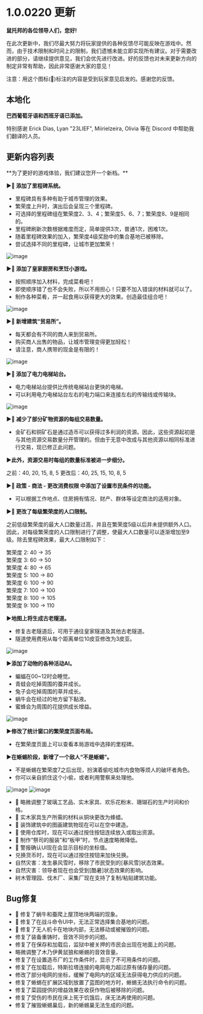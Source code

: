 # 1.0.0220 更新

**鼠托邦的各位领导人们，您好!**

在此次更新中，我们尽最大努力将玩家提供的各种反馈尽可能反映在游戏中。然而，由于技术限制和时间上的限制，我们遗憾未能立即实现所有建议。对于需要改进的部分，请继续提供意见，我们会优先进行改进。好的反馈也对未来更新方向的制定非常有帮助，因此非常感谢大家的意见！

注意：用这个图标(💌)标注的内容是受到玩家意见启发的。感谢您的反馈。

## 本地化

**巴西葡萄牙语和西班牙语已添加。**

特别感谢 Erick Dias, Lyan "23LIEF", Miirielzeira, Olivia 等在 Discord 中帮助我们翻译的人员。
　　
## 更新内容列表

\*\*为了更好的游戏体验，我们建议您开一个新档。\*\*

**▶💌 添加了里程碑系统。**

- 里程碑具有多种有助于城市管理的效果。
- 繁荣度上升时，演出后会呈现三个里程碑。
- 可选择的里程碑组在繁荣度2、3、4；繁荣度5、6、7；繁荣度8、9是相同的。
- 里程碑刷新次数根据难度而定，简单提供3次，普通1次，困难1次。
- 随着里程碑效果的加入，繁荣度4级奖励中的集合基地已被移除。
- 尝试选择不同的里程碑，让城市更加繁荣！

![image](https://clan.akamai.steamstatic.com/images//43311876/7efbd512e66c6cc4057ed11a2855d056b1b1a135.gif)

**▶💌 添加了皇家厨房和烹饪小游戏。**

- 按照顺序加入材料，完成菜肴吧！
- 即使顺序错了也不会失败，所以不用担心！只要不加入错误的材料就可以了。
- 制作各种菜肴，并一起食用以获得更大的效果。创造最佳组合吧！

![image](https://clan.akamai.steamstatic.com/images//43311876/e63d36ec6dd7ca4ef1b2f37c0047e9147522f386.gif)

**▶💌 新增建筑“贸易所”。**

- 每天都会有不同的商人来到贸易所。
- 购买商人出售的物品，让城市管理变得更加轻松！
- 请注意，商人携带的现金是有限的！

![image](https://clan.akamai.steamstatic.com/images//43311876/aedaa6fb1a6185893da0897ca8aa48d1706ce7fb.gif)

**▶💌 添加了电力电梯站台。**

- 电力电梯站台提供比传统电梯站台更快的电梯。
- 可以利用电力电梯站台左右的电力端口来连接左右的传输线或传输块。

![image](https://clan.st.dl.eccdnx.com/images//43311876/ddd0dd835e55a6c1afbd1e481dc722b8d2781836.gif)

**▶💌 减少了部分矿物资源的每组交易数量。**

- 金矿石和铜矿石是通过造币可以获得过多利润的资源。因此，这些资源起初是与其他资源交易数量分开管理的。但由于无意中改成与其他资源以相同标准进行交易，现已修正此问题。

**▶此外，资源交易时每组的数量标准被进一步细分。**

之前：40, 20, 15, 8, 5
更改后：40, 25, 15, 10, 8, 5

**▶💌 政策 - 商法 - 更改消费权限 中添加了设置市民条件的功能。**

- 可以根据工作地点、住房拥有情况、财产、群体等设定商法的适用对象。

**▶💌 更改了每级繁荣度的人口限制。**

之前低级繁荣度的最大人口数量过高，并且在繁荣度5级以后并未提供额外人口。因此，对每级繁荣度的人口限制进行了调整，使最大人口数量可以逐渐增加至9级。除去里程碑效果，最大人口限制如下：

繁荣度 2: 40 → 35  
繁荣度 3: 60 → 50  
繁荣度 4: 80 → 65  
繁荣度 5: 100 → 80  
繁荣度 6: 100 → 90  
繁荣度 7: 100 → 100  
繁荣度 8: 100 → 105  
繁荣度 9: 100 → 110

**▶地图上将生成古老隧道。**

- 修复古老隧道后，可用于通往皇家隧道及其他古老隧道。
- 隧道使用费用从每个距离单位10皮亚修改为3皮亚。

![image](https://clan.st.dl.eccdnx.com/images//43311876/a5743b95b0fed6e399aff649797f91645cc3d87d.gif)

**▶添加了动物的各种活动AI。**

- 蝙蝠在00~12时会睡觉。
- 青蛙会吃掉周围的蚕并成长。
- 兔子会吃掉周围的草并成长。
- 蜗牛会在经过的地方留下黏液。
- 蜜蜂会为周围的花提供成长增益。

![image](https://clan.st.dl.eccdnx.com/images//43311876/5d5ade0c5510b1691174cd75adf6a28e2f9db0b0.gif)

**▶修改了统计窗口的繁荣度页面布局。**

- 在繁荣度页面上可以查看本局游戏中选择的里程碑。

**▶在蜥蜴阶段，新增了一个敌人“不是蜥蜴”。**

- 不是蜥蜴在繁荣度7之后出现，扮演着偷吃城市内食物等烦人的破坏者角色。
- 你可以亲自抓住这个小偷，或者利用警察来处理他。

![image](https://clan.st.dl.eccdnx.com/images//43311876/3669b5230cb02395579ca4761b6eac537c3d675a.gif)
![image](https://clan.st.dl.eccdnx.com/images//43311876/1acee6e90162a1a71d9cacdeeef0555eab0ea371.gif)

- 💌 略微调整了玻璃工艺品、实木家具、欢乐花粉末、珊瑚石的生产时间和价格。
- 💌 实木家具生产所需的材料从铜块更改为蜂蜡。
- 💌 装饰建筑中的图画建筑物现在可以在空中建造。
- 💌 使用仓库时，现在可以通过按住按钮连续放入或取出资源。
- 💌 制作“祭司的服装”和“板甲”时，节点速度略微降低。
- 💌 警报确认UI现在会显示目标的坐标值。
- 兑换货币时，现在可以通过按住按钮来加快兑换。
- 自然灾害：发生暴风雪时，移除了市民受到的[暴风雪]状态效果。
- 自然灾害：领导者现在也会受到[酷暑]状态效果的影响。
- 树木管理园、伐木厂、采集厂现在支持了复制/粘贴建筑功能。

## Bug修复

- 💌 修复了蜗牛和蚕爬上屋顶地块两端的现象。
- 💌 修复了在战斗命令UI中，无法正常选择集合基地的问题。
- 💌 修复了无人机卡在地块内部，无法移动或被摧毁的问题。
- 修复了装备重铸时，音效不同步的问题。
- 修复了在保存和加载后，监狱中被关押的市民会出现在地面上的问题。
- 略微调整了木乃伊黄鼠狼和蜥蜴的音效音量。
- 修复了在设置造币厂的工作条件时，显示了不可用条件的问题。
- 修复了在加载后，特斯拉塔连接的电网电力超过原有储存量的问题。
- 修改了部分电网的坐标，缓解了电网内的区域无法获得电力供应的问题。
- 修复了蜥蜴在扩展区域到放置了蓝图的地方时，蜥蜴无法执行命令的问题。
- 修复了菜园提供的增益效果在收获作物后被移除的问题。
- 修复了受伤的市民在床上死于饥饿后，床无法再使用的问题。
- 修复了摧毁蜥蜴巢后，新的蜥蜴巢无法生成的问题。
